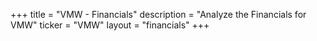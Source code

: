 +++
title = "VMW - Financials"
description = "Analyze the Financials for VMW"
ticker = "VMW"
layout = "financials"
+++

